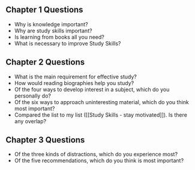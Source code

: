 
## Chapter 1 Questions
* Why is knowledge important?
* Why are study skills important?
* Is learning from books all you need?
* What is necessary to improve Study Skills?

## Chapter 2 Questions
* What is the main requirement for effective study?
* How would reading biographies help you study?
* Of the four ways to develop interest in a subject, which do you personally do?
* Of the six ways to approach uninteresting material, which do you think most important?
* Compared the list to my list ([[Study Skills - stay motivated]]). Is there any overlap?


## Chapter 3 Questions
* Of the three kinds of distractions, which do you experience most?
* Of the five recommendations, which do you think is most important?
